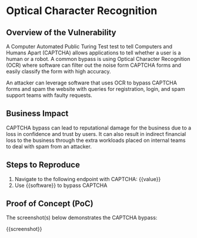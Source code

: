 # Optical Character Recognition

## Overview of the Vulnerability

A Computer Automated Public Turing Test test to tell Computers and Humans Apart (CAPTCHA) allows applications to tell whether a user is a human or a robot. A common bypass is using Optical Character Recognition (OCR) where software can filter out the noise form CAPTCHA forms and easily classify the form with high accuracy.

An attacker can leverage software that uses OCR to bypass CAPTCHA forms and spam the website with queries for registration, login, and spam support teams with faulty requests.

## Business Impact

CAPTCHA bypass can lead to reputational damage for the business due to a loss in confidence and trust by users. It can also result in indirect financial loss to the business through the extra workloads placed on internal teams to deal with spam from an attacker.

## Steps to Reproduce

1. Navigate to the following endpoint with CAPTCHA: {{value}}
1. Use {{software}} to bypass CAPTCHA

## Proof of Concept (PoC)

The screenshot(s) below demonstrates the CAPTCHA bypass:

{{screenshot}}
